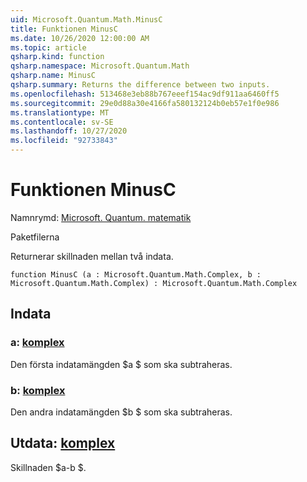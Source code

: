 ```yaml
---
uid: Microsoft.Quantum.Math.MinusC
title: Funktionen MinusC
ms.date: 10/26/2020 12:00:00 AM
ms.topic: article
qsharp.kind: function
qsharp.namespace: Microsoft.Quantum.Math
qsharp.name: MinusC
qsharp.summary: Returns the difference between two inputs.
ms.openlocfilehash: 513468e3eb88b767eeef154ac9df911aa6460ff5
ms.sourcegitcommit: 29e0d88a30e4166fa580132124b0eb57e1f0e986
ms.translationtype: MT
ms.contentlocale: sv-SE
ms.lasthandoff: 10/27/2020
ms.locfileid: "92733843"
---
```

# <a name="minusc-function"></a>Funktionen MinusC

Namnrymd: [Microsoft. Quantum. matematik](xref:Microsoft.Quantum.Math)

Paketfilerna [](https://nuget.org/packages/)


Returnerar skillnaden mellan två indata.

```qsharp
function MinusC (a : Microsoft.Quantum.Math.Complex, b : Microsoft.Quantum.Math.Complex) : Microsoft.Quantum.Math.Complex
```


## <a name="input"></a>Indata

### <a name="a--complex"></a>a: [komplex](xref:Microsoft.Quantum.Math.Complex)

Den första indatamängden $a $ som ska subtraheras.


### <a name="b--complex"></a>b: [komplex](xref:Microsoft.Quantum.Math.Complex)

Den andra indatamängden $b $ som ska subtraheras.



## <a name="output--complex"></a>Utdata: [komplex](xref:Microsoft.Quantum.Math.Complex)

Skillnaden $a-b $.